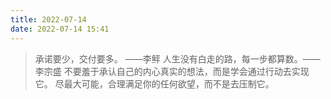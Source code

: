 ```yaml
---
title: 2022-07-14
date: 2022-07-14 15:41
---
```


> 承诺要少，交付要多。 ​​​​——李鲆
> 人生没有白走的路，每一步都算数。——李宗盛 ​​​​
> 不要羞于承认自己的内心真实的想法，而是学会通过行动去实现它。 ​​​​
> 尽最大可能，合理满足你的任何欲望，而不是去压制它。